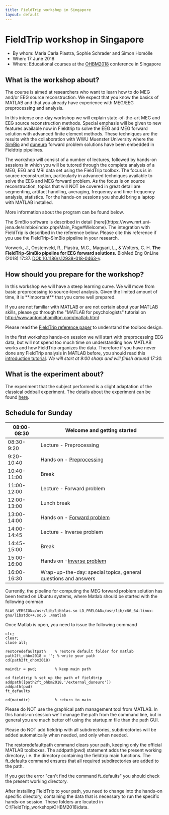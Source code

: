 ```yaml
---
title: FieldTrip workshop in Singapore
layout: default
---
```


# FieldTrip workshop in Singapore

*  By whom: Maria Carla Piastra, Sophie Schrader and Simon Homölle
*  When: 17 June 2018
*  Where: Educational courses at the [OHBM2018](https://www.humanbrainmapping.org/files/2018/ED/EEG%20and%20MEG(1).pdf)  conference in Singapore

## What is the workshop about?

The course is aimed at researchers who want to learn how to do MEG and/or EEG source reconstruction. We expect that you know the basics of MATLAB and that you already have experience with MEG/EEG preprocessing and analysis.

In this intense one-day workshop we will explain state-of-the-art MEG and EEG source reconstruction methods. Special emphasis will be given to new features available now in Fieldtrip to solve the EEG and MEG forward solution with advanced finite element methods. These techniques are the results with the collaboration with WWU Muenster University where the [SimBio](https://www.mrt.uni-jena.de/simbio/index.php/Main_Page#Welcome) and [duneuro](http://duneuro.org/) forward problem solutions have been embedded in Fieldtrip pipelines.

The workshop will consist of a number of lectures, followed by hands-on sessions in which you will be tutored through the complete analysis of a MEG, EEG and MRI data set using the FieldTrip toolbox. The focus is in source reconstruction, particularly in advanced techniques available to solve the EEG and MEG forward problem. As the focus is on source reconstruction, topics that will NOT be covered in great detail are segmenting, artifact handling, averaging, frequency and time-frequency analysis, statistics.  For the hands-on sessions you should bring a laptop with MATLAB installed.

More information about the program can be found below.

<div class="alert-warning">
The SimBio software is described in detail [here](https://www.mrt.uni-jena.de/simbio/index.php/Main_Page#Welcome). The integration with FieldTrip is described in the reference below. Please cite this reference if you use the FieldTrip-SimBio pipeline in your research.

Vorwerk, J., Oostenveld, R., Piastra, M.C., Magyari, L., & Wolters, C. H. **The FieldTrip‐SimBio pipeline for EEG forward solutions.** BioMed Eng OnLine (2018) 17:37. [DOI: 10.1186/s12938-018-0463-y](https://doi.org/10.1186/s12938-018-0463-y).

</div>

## How should you prepare for the workshop?

<div class="alert-warning">
In this workshop we will have a steep learning curve. We will move from basic preprocessing to source-level analysis. Given the limited amount of time, it is **important** that you come well prepared.
</div>

If you are not familiar with MATLAB or are not certain about your MATLAB skills, please go through the "MATLAB for psychologists" tutorial on http://www.antoniahamilton.com/matlab.html

Please read the [FieldTrip reference paper](http://www.hindawi.com/journals/cin/2011/156869/) to understand the toolbox design.

In the first workshop hands-on session we will start with preprocessing EEG data, but will not spend too much time on understanding how MATLAB works and how FieldTrip organizes the data. Therefore if you have never done any FieldTrip analysis in MATLAB before, you should read this [introduction tutorial](/tutorial/introduction).
*We will start at 9:00 sharp and will finish around 17:30.*

## What is the experiment about?

The experiment that the subject performed is a slight adaptation of the classical oddball experiment. The details about the experiment can be found [here](/tutorial/natmeg/dataset).

##  Schedule for Sunday

 | 08:00-08:30 | Welcome and getting started                                    |
 | ----------- | ---------------------------                                    |
 | 08:30-9:20  | Lecture - Preprocessing                                        |
 | 9:20-10:40  | Hands on - [Preprocessing](/workshop/ohbm2018/preprocessing)   |
 | 10:40-11:00 | Break                                                          |
 | 11:00-12:00 | Lecture - Forward problem                                      |
 | 12:00-13:00 | Lunch break                                                    |
 | 13:00-14:00 | Hands on - [Forward problem](/workshop/ohbm2018/forward )      |
 | 14:00-14:45 | Lecture - Inverse problem                                      |
 | 14:45-15:00 | Break                                                          |
 | 15:00-16:00 | Hands on -[Inverse problem](/workshop/ohbm2018/inverse )       |
 | 16:00-16:30 | Wrap-up-the-day: special topics, general questions and answers |

<div class="alert-warning">
Currently, the pipeline for computing the MEG forward problem solution has been tested on Ubuntu systems, where Matlab should be started with the following comman

	BLAS_VERSION=/usr/lib/libblas.so LD_PRELOAD=/usr/lib/x86_64-linux-gnu/libstdc++.so.6 ./matlab

</div>

Once Matlab is open, you need to issue the following command

	clc;
	clear;
	close all;

	restoredefaultpath    % restore default folder for matlab
	path2ft_ohbm2018 = ''; % write your path
	cd(path2ft_ohbm2018)

	maindir = pwd;        % keep main path

	cd fieldtrip % set up the path of fieldtrip
	addpath([path2ft_ohbm2018,'/external_duneuro'])
	addpath(pwd)
	ft_defaults

	cd(maindir)           % return to main

<div class="alert-danger">
Please do NOT use the graphical path management tool from MATLAB. In this hands-on session we'll manage the path from the command line, but in general you are much better off using the startup.m file than the path GUI.

Please do NOT add fieldtrip with all subdirectories, subdirectories will be added automatically when needed, and only when needed.
</div>

The restoredefaultpath command clears your path, keeping only the
official MATLAB toolboxes. The addpath(pwd) statement adds the
present working directory, i.e. the directory containing the fieldtrip
main functions. The ft_defaults command ensures that all required
subdirectories are added to the path.

If you get the error "can't find the command ft_defaults" you should check the present working directory.

After installing FieldTrip to your path, you need to change into the hands-on specific directory, containing the data that is necessary to run the specific hands-on session. These folders are located in C:\FieldTrip_workshop\OHBM2018\data.
